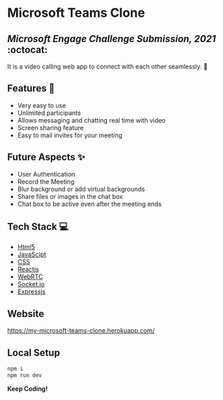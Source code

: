 # Microsoft Teams Clone 
## _Microsoft Engage Challenge Submission, 2021_ :octocat:

It is a video calling web app to connect with each other seamlessly. :movie_camera:

## Features :sparkler:

- Very easy to use
- Unlimited participants
- Allows messaging and chatting real time with video
- Screen sharing feature
- Easy to mail invites for your meeting

## Future Aspects ✨

- User Authentication
- Record the Meeting
- Blur background or add virtual backgrounds
- Share files or images in the chat box
- Chat box to be active even after the meeting ends

## Tech Stack :computer:

- [Html5](https://developer.mozilla.org/en-US/docs/Glossary/HTML5)
- [JavaScipt](https://developer.mozilla.org/en-US/docs/Web/JavaScript)
- [CSS](https://developer.mozilla.org/en-US/docs/Web/CSS)
- [Reactjs](https://reactjs.org/)
- [WebRTC](https://webrtc.org/)
- [Socket.io](https://socket.io/)
- [Expressjs](https://expressjs.com/)

## Website
https://my-microsoft-teams-clone.herokuapp.com/

## Local Setup
```sh
npm i
npm run dev
```

**Keep Coding!**





